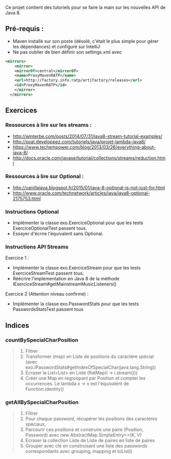 Ce projet contient des tutoriels pour se faire la main sur les nouvelles API de Java 8.

## Pré-requis :
* Maven installé sur son poste (désolé, c'était le plus simple pour gérer les dépendances) et configuré sur IntelliJ
* Ne pas oublier de bien définir son settings.xml avec

```xml
<mirrors>
    <mirror>
	<mirrorOf>central</mirrorOf>
	<name>ProxyMavenRATP</name>
	<url>http://factory.info.ratp/artifactory/releases</url>
	<id>ProxyMavenRATP</id>
    </mirror>
  </mirrors>
```

## Exercices

### Ressources à lire sur les streams :
 * http://winterbe.com/posts/2014/07/31/java8-stream-tutorial-examples/
 * http://soat.developpez.com/tutoriels/java/projet-lambda-java8/
 * https://www.techempower.com/blog/2013/03/26/everything-about-java-8/
 * http://docs.oracle.com/javase/tutorial/collections/streams/reduction.html

### Ressources à lire sur Optional :
 * http://vanillajava.blogspot.fr/2015/01/java-8-optional-is-not-just-for.html
 * http://www.oracle.com/technetwork/articles/java/java8-optional-2175753.html

### Instructions Optional
 * Implémenter la classe exo.ExerciceOptional pour que les tests ExerciceOptionalTest passent tous.
 * Essayer d'écrire l'équivalent sans Optional.

### Instructions API Streams
Exercice 1 :
 * Implémenter la classe exo.ExerciceStream pour que les tests ExerciceStreamTest passent tous.
 * Réécrire l'implementation en Java 8 de la méthode IExerciceStream#getMainstreamMusicListeners()

Exercice 2 (Attention niveau confirmé) :
 * Implémenter la classe exo.PasswordStats pour que les tests PasswordsStatsTest passent tous









## Indices

### countBySpecialCharPosition
> 1. Filtrer
> 2. Transformer (map) en Liste de positions du caractère spécial (avec exo.IPasswordStats#getIndexOfSpecialChar(java.lang.String))
> 3. Ecraser la List<List<Integer>> en Liste<Integer> (flatMap(i -> i.stream()))
> 4. Créer une Map en regroupant par Position et compter les occurrences. Le lambda x -> x est l'équivalent de Function.identity()


### getAllBySpecialCharPosition
> 1. Filtrer
> 2. Pour chaque password, récupérer les positions des caractères spéciaux,
> 3. Parcourir ces positions et construire une paire (Position, Password) avec new AbstractMap.SimpleEntry<>(K, V)
> 4. Ecraser la collection Liste de Liste de paires en liste de paires
> 5. Grouper avec clé en construisant une liste des passwords correspondants avec grouping, mapping et toList()

